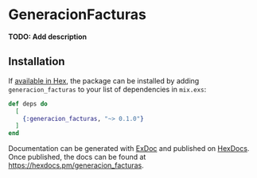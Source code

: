 # GeneracionFacturas

**TODO: Add description**

## Installation

If [available in Hex](https://hex.pm/docs/publish), the package can be installed
by adding `generacion_facturas` to your list of dependencies in `mix.exs`:

```elixir
def deps do
  [
    {:generacion_facturas, "~> 0.1.0"}
  ]
end
```

Documentation can be generated with [ExDoc](https://github.com/elixir-lang/ex_doc)
and published on [HexDocs](https://hexdocs.pm). Once published, the docs can
be found at <https://hexdocs.pm/generacion_facturas>.

